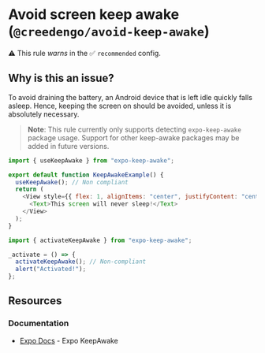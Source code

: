 # Avoid screen keep awake (`@creedengo/avoid-keep-awake`)

⚠️ This rule _warns_ in the ✅ `recommended` config.

<!-- end auto-generated rule header -->

## Why is this an issue?

To avoid draining the battery, an Android device that is left idle quickly falls asleep.
Hence, keeping the screen on should be avoided, unless it is absolutely necessary.

> **Note**: This rule currently only supports detecting `expo-keep-awake` package usage. Support for other keep-awake packages may be added in future versions.

```js
import { useKeepAwake } from "expo-keep-awake";

export default function KeepAwakeExample() {
  useKeepAwake(); // Non compliant
  return (
    <View style={{ flex: 1, alignItems: "center", justifyContent: "center" }}>
      <Text>This screen will never sleep!</Text>
    </View>
  );
}
```

```js
import { activateKeepAwake } from "expo-keep-awake";

_activate = () => {
  activateKeepAwake(); // Non-compliant
  alert("Activated!");
};
```

## Resources

### Documentation

- [Expo Docs](https://docs.expo.dev/versions/latest/sdk/keep-awake/) - Expo KeepAwake
